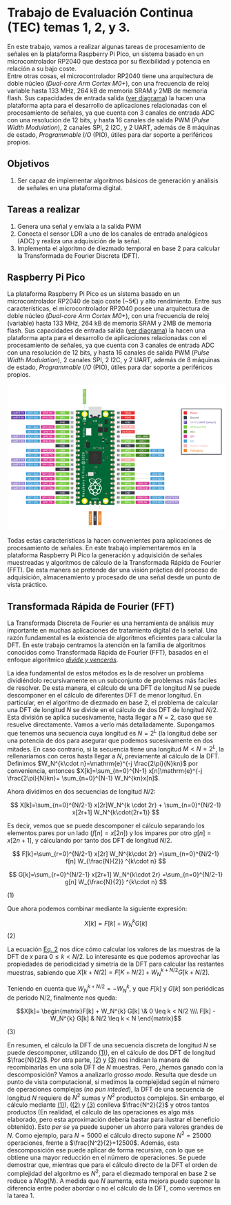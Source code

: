 # Trabajo de Evaluación Continua (TEC) temas 1, 2, y 3.
En este trabajo, vamos a realizar algunas tareas de procesamiento de señales en la plataforma Raspberry Pi Pico, un sistema basado en un microcontrolador RP2040 que destaca por su flexibilidad y potencia en relación a su bajo coste.	
Entre otras cosas, el microcontrolador RP2040 tiene una arquitectura de doble núcleo (*Dual-core Arm Cortex M0+*), con una frecuencia de reloj variable hasta 133 MHz, 264 kB de memoria SRAM y 2MB de memoria flash.
Sus capacidades de entrada salida ([ver diagrama](pinout)) la hacen una plataforma apta para el desarrollo de aplicaciones relacionadas con el procesamiento de señales, ya que cuenta con 3 canales de entrada ADC con una resolución de 12 bits, y
hasta 16 canales de salida PWM (*Pulse Width Modulation*), 2 canales SPI, 2 I2C, y 2 UART, además de 8 máquinas de estado, *Programmable I/O* (PIO), útiles para dar soporte a periféricos propios.


## Objetivos
1. Ser capaz de implementar algoritmos básicos de generación y análisis de señales en una plataforma digital.

## Tareas a realizar
1. Genera una señal y envíala a la salida PWM
2. Conecta el sensor LDR a uno de los canales de entrada analógicos (ADC) y realiza una adquisición de la señal.
3. Implementa el algoritmo de diezmado temporal en base 2 para calcular la Transformada de Fourier Discreta (DFT).


## Raspberry Pi Pico
La plataforma Raspberry Pi Pico es un sistema basado en un microcontrolador RP2040 de bajo coste (~5€) y alto rendimiento.
Entre sus características, el microcontrolador RP2040 posee una arquitectura de doble núcleo (*Dual-core Arm Cortex M0+*), con una frecuencia de reloj (variable) hasta 133 MHz, 264 kB de memoria SRAM y 2MB de memoria flash.
Sus capacidades de entrada salida ([ver diagrama](#pinout)) la hacen una plataforma apta para el desarrollo de aplicaciones relacionadas con el procesamiento de señales, ya que cuenta con 3 canales de entrada ADC con una resolución de 12 bits, y
hasta 16 canales de salida PWM (*Pulse Width Modulation*), 2 canales SPI, 2 I2C, y 2 UART, además de 8 máquinas de estado, *Programmable I/O* (PIO), útiles para dar soporte a periféricos propios.

![pinout](./img/pico_pinout.png)

Todas estas características la hacen convenientes para aplicaciones de procesamiento de señales. En este trabajo implementaremos en la plataforma Raspberry Pi Pico la generación y adquisición de señales muestreadas y
algoritmos de cálculo de la Transformada Rápida de Fourier (FFT). De esta manera se pretende dar una visión práctica del proceso de adquisición, almacenamiento y procesado de una señal desde un punto de vista práctico.

## Transformada Rápida de Fourier (FFT)
La Transformada Discreta de Fourier es una herramienta de análisis muy importante en muchas aplicaciones de tratamiento digital de la señal. Una razón fundamental es la existencia de algoritmos eficientes para calcular la DFT. En este trabajo centramos la atención en la familia de algoritmos conocidos como Transformada Rápida de Fourier (FFT), basados en el enfoque algorítmico [*divide y vencerás*](https://es.wikipedia.org/wiki/Algoritmo_divide_y_vencer%C3%A1s).

La idea fundamental de estos métodos es la de resolver un problema dividiéndolo recursivamente en un subconjunto de problemas más faciles de resolver. De esta manera, el cálculo de una DFT de longitud $N$ se puede descomponer en el cálculo de diferentes DFT de menor longitud. 
En particular, en el algoritmo de diezmado en base 2, el problema de calcular una DFT de longitud $N$ se divide en el cálculo de dos DFT de longitud $N/2$. Esta división se aplica sucesivamente, hasta llegar a $N=2$, caso que se resuelve directamente. 
Vamos a verlo más detalladamente. Supongamos que tenemos una secuencia cuya longitud es $N=2^L$ (la longitud debe ser una potencia de dos para asegurar que podemos sucesivamente en dos mitades. En caso contrario, si la secuencia tiene una longitud $M < N=2^L$, la rellenaríamos con ceros hasta llegar a $N$, previamente al cálculo de la DFT. Definimos $W_N^{k\cdot n}=\mathrm{e}^{-j \frac{2\pi}{N}kn}$ por conveniencia, entonces $X[k]=\sum_{n=0}^{N-1} x[n]\mathrm{e}^{-j \frac{2\pi}{N}kn}= \sum_{n=0}^{N-1} W_N^{kn}x[n]$.

Ahora dividimos en dos secuencias de longitud $N/2$:

$$ X[k]=\sum_{n=0}^{N/2-1} x[2r]W_N^{k \cdot 2r} + \sum_{n=0}^{N/2-1} x[2r+1] W_N^{k\cdot(2r+1)} $$

Es decir, vemos que se puede descomponer el cálculo separando los elementos pares por un lado ($f[n]=x[2n]$) y los impares por otro $g[n]=x[2n+1]$, y cálculando por tanto dos DFT de longitud $N/2$.

$$ F[k]=\sum_{r=0}^{N/2-1} x[2r] W_N^{k\cdot 2r}   =\sum_{n=0}^{N/2-1} f[n] W_{\frac{N}{2}} ^{k\cdot n} $$

$$ G[k]=\sum_{r=0}^{N/2-1} x[2r+1] W_N^{k\cdot 2r} =\sum_{n=0}^{N/2-1} g[n] W_{\frac{N}{2}} ^{k\cdot n} $$

<span id="fft_calculo_1">(1)</span>

Que ahora podemos combinar mediante la siguiente expresión:

$$X[k]=F[k] + W_N^{k} G[k]$$
<span id="fft_calculo_2">(2)</span>

La ecuación [Eq. 2](fft_calculo_2) nos dice cómo calcular los valores de las muestras de la DFT de $x$ para $0\leq k < N/2$. Lo interesante es que podemos aprovechar las propiedades de periodicidad y simetría de la DFT para calcular las restantes muestras, sabiendo que $X[k+N/2]=F[K+N/2] + W_N^{k+N/2} G[k+N/2]$.

Teniendo en cuenta que $W_N^{k+N/2}=-W_N^{k}$, y que $F[k]$ y $G[k]$ son periódicas de periodo N/2, finalmente nos queda:

$$X[k]=  \begin{matrix}F[k] + W_N^{k} G[k] \& 0 \leq k < N/2 \\\\ F[k] - W_N^{k} G[k] & N/2 \leq k < N \end{matrix}$$

<span id="eq:fft_2">(3)</span>


En resumen, el cálculo la DFT de una secuencia discreta de longitud $N$ se puede descomponer, utilizando [(1)](fft_calculo_1)), en el cálculo de dos DFT de longitud $\frac{N}{2}$. Por otra parte, [(2)](eq:fft_calculo_2) y [(3)](eq:fft_2) nos indican la manera de recombinarlas en una sola DFT de $N$ muestras. Pero, ¿hemos ganado con la descomposición? Vamos a analizarlo *grosso modo*. Resulta que desde un punto de vista computacional, si medimos la complejidad según el número de operaciones complejas (*no pun inteded*), la DFT de una secuencia de longitud $N$ requiere de $N^2$ sumas y $N^2$ productos complejos. Sin embargo, el cálculo mediante [(1)](fft_calculo_1)), ([(2)](fft_calculo_2) y [(3)](eq:fft_2) conlleva $\frac{N^2}{2}$ y otros tantos productos (En realidad, el cálculo de las operaciones es algo más elaborado, pero esta aproximación debería bastar para ilustrar el beneficio obtenido). Esto *per se* ya puede suponer un ahorro para valores grandes de $N$. Como ejemplo, para $N=5000$ el cálculo directo supone $N^2=25000$ operaciones, frente a $\frac{N^2}{2}=12500$. Además, esta descomposición ese puede aplicar de forma recursiva, con lo que se obtiene una mayor reducción en el número de operaciones. Se puede demostrar que, mientras que para el cálculo directo de la DFT el orden de complejidad del algoritmo es $N^2$, para el diezmado temporal en base 2 se reduce a $N log(N)$. A medida que $N$ aumenta, esta mejora puede suponer la diferencia entre poder abordar o no el cálculo de la DFT, como veremos en la tarea 1.
